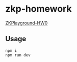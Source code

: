 # zkp-homework

[ZKPlayground-HW0](https://hackmd.io/@ChiHaoLu/ZKPlayground-HW0)

## Usage

```
npm i
npm run dev
```
